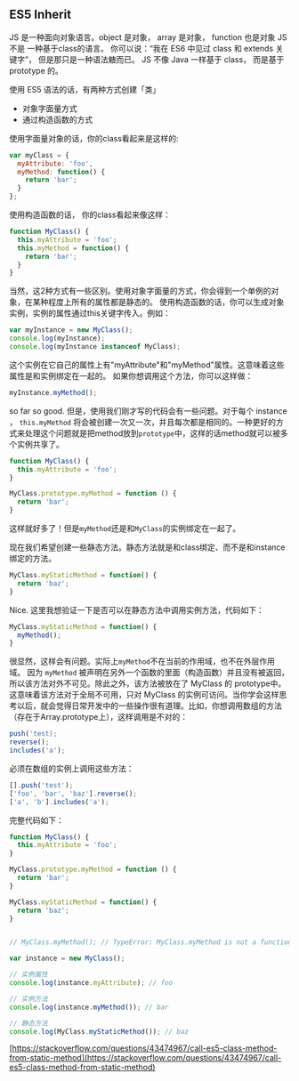 ## ES5 Inherit


JS 是一种面向对象语言。object 是对象， array 是对象， function 也是对象
JS 不是 一种基于class的语言。 你可以说：“我在 ES6 中见过 class 和 extends 关键字”， 但是那只是一种语法糖而已。
JS 不像 Java 一样基于 class， 而是基于 prototype 的。

使用 ES5 语法的话，有两种方式创建「类」

* 对象字面量方式
* 通过构造函数的方式

使用字面量对象的话，你的class看起来是这样的:

```js
var myClass = {
  myAttribute: 'foo',
  myMethod: function() {
    return 'bar';
  }
};

```

使用构造函数的话， 你的class看起来像这样：

```js
function MyClass() {
  this.myAttribute = 'foo';
  this.myMethod = function() {
    return 'bar';
  }
}

```

当然，这2种方式有一些区别。使用对象字面量的方式，你会得到一个单例的对象，在某种程度上所有的属性都是静态的。
使用构造函数的话，你可以生成对象实例，实例的属性通过this关键字传入。例如：

```js
var myInstance = new MyClass();
console.log(myInstance);
console.log(myInstance instanceof MyClass);
```

这个实例在它自己的属性上有"myAttribute"和"myMethod"属性。这意味着这些属性是和实例绑定在一起的。
如果你想调用这个方法，你可以这样做：

```js
myInstance.myMethod();
```

so far so good. 但是，使用我们刚才写的代码会有一些问题。对于每个 instance ， `this.myMethod` 将会被创建一次又一次，并且每次都是相同的。一种更好的方式来处理这个问题就是把method放到`prototype`中，这样的话method就可以被多个实例共享了。

```js
function MyClass() {
  this.myAttribute = 'foo';
}

MyClass.prototype.myMethod = function () {
  return 'bar';
}
```

这样就好多了！但是`myMethod`还是和`MyClass`的实例绑定在一起了。

现在我们希望创建一些静态方法。静态方法就是和class绑定、而不是和instance绑定的方法。

```js
MyClass.myStaticMethod = function() {
  return 'baz';
}
```

Nice. 这里我想验证一下是否可以在静态方法中调用实例方法，代码如下：

```js
MyClass.myStaticMethod = function() {
  myMethod();
}
```

很显然，这样会有问题。实际上`myMethod`不在当前的作用域，也不在外层作用域。 因为 `myMethod` 被声明在另外一个函数的里面（构造函数）并且没有被返回，所以该方法对外不可见。除此之外，该方法被放在了 MyClass 的 prototype中。 这意味着该方法对于全局不可用，只对 MyClass 的实例可访问。当你学会这样思考以后，就会觉得日常开发中的一些操作很有道理。比如，你想调用数组的方法（存在于Array.prototype上），这样调用是不对的：

```js
push('test);
reverse();
includes('a');
```

必须在数组的实例上调用这些方法：

```js
[].push('test');
['foo', 'bar', 'baz'].reverse();
['a', 'b'].includes('a');
```








完整代码如下：

```js
function MyClass() {
  this.myAttribute = 'foo';
}

MyClass.prototype.myMethod = function () {
  return 'bar';
}

MyClass.myStaticMethod = function() {
  return 'baz';
}


// MyClass.myMethod(); // TypeError: MyClass.myMethod is not a function

var instance = new MyClass();

// 实例属性
console.log(instance.myAttribute); // foo

// 实例方法
console.log(instance.myMethod()); // bar

// 静态方法
console.log(MyClass.myStaticMethod()); // baz
```

[https://stackoverflow.com/questions/43474967/call-es5-class-method-from-static-method](https://stackoverflow.com/questions/43474967/call-es5-class-method-from-static-method)